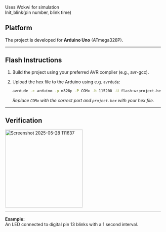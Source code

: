 Uses Wokwi for simulation  
Init_blink(pin number, blink time)

## Platform

The project is developed for **Arduino Uno** (ATmega328P).

---

## Flash Instructions

1. Build the project using your preferred AVR compiler (e.g., avr-gcc).
2. Upload the hex file to the Arduino using e.g. `avrdude`:

   ```sh
   avrdude -c arduino -p m328p -P COMx -b 115200 -U flash:w:project.hex
   ```
   _Replace `COMx` with the correct port and `project.hex` with your hex file._

---

## Verification
<img width="251" alt="Screenshot 2025-05-28 111637" src="https://github.com/user-attachments/assets/c32533c2-c135-446c-a538-95bb4a6ca77d" />



---

**Example:**  
An LED connected to digital pin 13 blinks with a 1 second interval.
